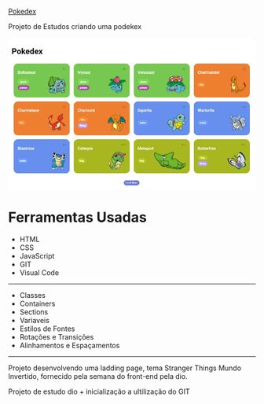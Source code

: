 
[Pokedex](https://hiltonesjr.github.io/mundo-invertido-dio-aula/) <br>


Projeto de Estudos criando uma podekex

<img src="assets/img/pokedex 2023.JPG" align="center">

<h1> Ferramentas Usadas </h1>
<ul>

<li>HTML</li>
<li>CSS</li>
<li>JavaScript</li>
<li>GIT</li>
<li>Visual Code</li>
</ul>
<HR>
<ul>

<li>Classes</li>
<li>Containers</li>
<li>Sections</li>
<li>Variaveis</li>
<li>Estilos de Fontes</li>
<li>Rotações e Transições</li>
<li>Alinhamentos e Espaçamentos</li>
</ul>
<HR>

Projeto desenvolvendo uma ladding page, tema Stranger Things Mundo Invertido, fornecido pela semana do front-end pela dio.

Projeto de estudo dio + inicialização a ultilização do GIT

